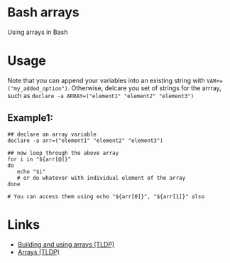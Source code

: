 # Bash arrays

Using arrays in Bash

# Usage

Note that you can append your variables into an existing string with `VAR+=("my_added_option")`. Otherwise, delcare you set of strings for the arrray, such as `declare -a ARRAY=("element1" "element2" "element3")`

## Example1:

```
## declare an array variable
declare -a arr=("element1" "element2" "element3")

## now loop through the above array
for i in "${arr[@]}"
do
   echo "$i"
   # or do whatever with individual element of the array
done

# You can access them using echo "${arr[0]}", "${arr[1]}" also
```

# Links

* [Building and using arrays (TLDP)](http://tldp.org/LDP/Bash-Beginners-Guide/html/sect_10_02.html)
* [Arrays (TLDP)](http://tldp.org/LDP/abs/html/arrays.html)
